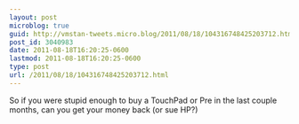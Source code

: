```yaml
---
layout: post
microblog: true
guid: http://vmstan-tweets.micro.blog/2011/08/18/104316748425203712.html
post_id: 3040983
date: 2011-08-18T16:20:25-0600
lastmod: 2011-08-18T16:20:25-0600
type: post
url: /2011/08/18/104316748425203712.html
---
```

So if you were stupid enough to buy a TouchPad or Pre in the last couple months, can you get your money back (or sue HP?)
